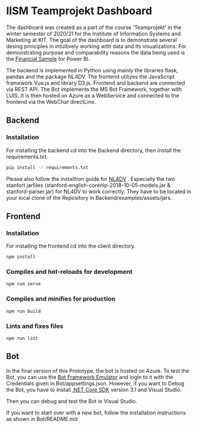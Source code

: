 # IISM Teamprojekt Dashboard

The dashboard was created as a part of the course 'Teamprojekt' in the winter semester of 2020/21 for the Institute of Information Systems and Marketing at KIT. The goal of the dashboard is to demonstrate several desing principles in intuitively working with data and its visualizations. For demonstrating purpose and comparability reasons the data being used is the [Financial Sample](https://docs.microsoft.com/en-us/power-bi/create-reports/sample-financial-download) for Power BI.

The backend is implemented in Python using mainly the libraries flask, pandas and the package NL4DV. The frontend utilizes the JavaScript framework Vue.js and library D3.js. Frontend and backend are connected via REST API. The Bot implements the MS Bot Framework, together with LUIS. It is then hosted on Azure as a WebService and connected to the frontend via the WebChat directLine.

## Backend
### Installation 
For installing the backend cd into the Backend directory, then install the requirements.txt. 
```bash
pip install -r requirements.txt 
```

Please also follow the installtion guide for [NL4DV](https://github.com/nl4dv/nl4dv) . Especially the two stanfort jarfiles (stanford-english-corenlp-2018-10-05-models.jar & stanford-parser.jar) for NL4DV to work correctly. They have to be located in your local clone of the Repository in Backend/examples/assets/jars.
## Frontend
### Installation 
For installing the frontend cd into the client directory. 
```
npm install
```
### Compiles and hot-reloads for development
```
npm run serve
```

### Compiles and minifies for production
```
npm run build
```

### Lints and fixes files
```
npm run lint
```
## Bot
In the final version of this Prototype, the bot is hosted on Azure. To test the Bot, you can use the [Bot Framework Emulator](https://docs.microsoft.com/de-de/azure/bot-service/bot-service-debug-emulator?view=azure-bot-service-4.0&tabs=csharp) and login to it with the Credentials given in Bot/appsettings.json. 
However, if you want to Debug the Bot, you have to Install [.NET Core SDK](https://dotnet.microsoft.com/download) version 3.1 and Visual Studio.

Then you can debug and test the Bot in Visual Studio.

If you want to start over with a new bot, follow the installation instructions as shown in Bot/README.md